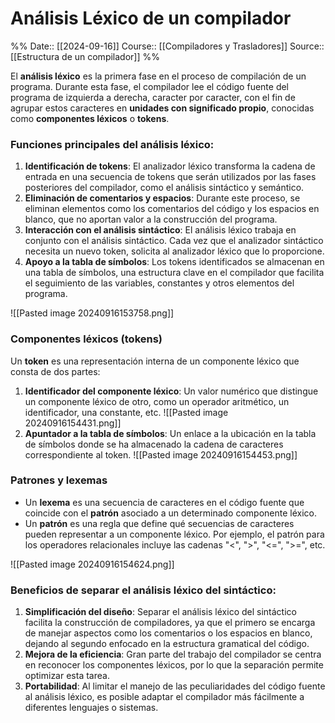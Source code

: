 # Análisis Léxico de un compilador

%%
Date:: [[2024-09-16]]
Course:: [[Compiladores y Trasladores]]
Source:: [[Estructura de un compilador]]
%%


El **análisis léxico** es la primera fase en el proceso de compilación de un programa. Durante esta fase, el compilador lee el código fuente del programa de izquierda a derecha, caracter por caracter, con el fin de agrupar estos caracteres en **unidades con significado propio**, conocidas como **componentes léxicos** o **tokens**.

### Funciones principales del análisis léxico:

1. **Identificación de tokens**: El analizador léxico transforma la cadena de entrada en una secuencia de tokens que serán utilizados por las fases posteriores del compilador, como el análisis sintáctico y semántico.
2. **Eliminación de comentarios y espacios**: Durante este proceso, se eliminan elementos como los comentarios del código y los espacios en blanco, que no aportan valor a la construcción del programa.
3. **Interacción con el análisis sintáctico**: El análisis léxico trabaja en conjunto con el análisis sintáctico. Cada vez que el analizador sintáctico necesita un nuevo token, solicita al analizador léxico que lo proporcione.
4. **Apoyo a la tabla de símbolos**: Los tokens identificados se almacenan en una tabla de símbolos, una estructura clave en el compilador que facilita el seguimiento de las variables, constantes y otros elementos del programa.

![[Pasted image 20240916153758.png]]
### **Componentes léxicos (tokens)**

Un **token** es una representación interna de un componente léxico que consta de dos partes:

1. **Identificador del componente léxico**: Un valor numérico que distingue un componente léxico de otro, como un operador aritmético, un identificador, una constante, etc. ![[Pasted image 20240916154431.png]]
2. **Apuntador a la tabla de símbolos**: Un enlace a la ubicación en la tabla de símbolos donde se ha almacenado la cadena de caracteres correspondiente al token. ![[Pasted image 20240916154453.png]]

### **Patrones y lexemas**

- Un **lexema** es una secuencia de caracteres en el código fuente que coincide con el **patrón** asociado a un determinado componente léxico.
- Un **patrón** es una regla que define qué secuencias de caracteres pueden representar a un componente léxico. Por ejemplo, el patrón para los operadores relacionales incluye las cadenas "<", ">", "<=", ">=", etc.

![[Pasted image 20240916154624.png]]
### Beneficios de separar el análisis léxico del sintáctico:

1. **Simplificación del diseño**: Separar el análisis léxico del sintáctico facilita la construcción de compiladores, ya que el primero se encarga de manejar aspectos como los comentarios o los espacios en blanco, dejando al segundo enfocado en la estructura gramatical del código.
2. **Mejora de la eficiencia**: Gran parte del trabajo del compilador se centra en reconocer los componentes léxicos, por lo que la separación permite optimizar esta tarea.
3. **Portabilidad**: Al limitar el manejo de las peculiaridades del código fuente al análisis léxico, es posible adaptar el compilador más fácilmente a diferentes lenguajes o sistemas.

